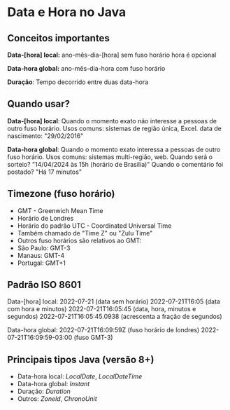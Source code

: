# Data e Hora no Java
## Conceitos importantes
**Data-[hora] local:**
ano-mês-dia-[hora] sem fuso horário
hora é opcional

**Data-hora global:**
ano-mês-dia-hora com fuso horário

**Duração**:
Tempo decorrido entre duas data-hora

## Quando usar?
**Data-[hora] local**: Quando o momento exato não interesse a pessoas de outro fuso horário. Usos comuns: sistemas de região única, Excel.
data de nascimento: "29/02/2016"

**Data-hora global**: Quando o momento exato interessa a pessoas de outro fuso horário. Usos comuns: sistemas multi-região, web.
Quando será o sorteio? "14/04/2024 às 15h (horário de Brasilía)"
Quando o comentário foi postado? "Há 17 minutos"

## Timezone (fuso horário)
- GMT - Greenwich Mean Time
 - Horário de Londres
 - Horário do padrão UTC - Coordinated Universal Time
 - Também chamado de "Time Z" ou "Zulu Time"
- Outros fuso horários são relativos ao GMT:
 - São Paulo: GMT-3
 - Manaus: GMT-4
 - Portugal: GMT+1

## Padrão ISO 8601
Data-[hora] local:
2022-07-21 (data sem horário)
2022-07-21T16:05 (data com hora e minutos)
2022-07-21T16:05:45 (data, hora, minutos e segundos)
2022-07-21T16:05:45.0938 (acrescenta a fração de segundos)

Data-hora global:
2022-07-21T16:09:59Z (fuso horário de londres)
2022-07-21T16:09:59-03:00 (fuso GMT-3)

## Principais tipos Java (versão 8+)
- Data-hora local: _LocalDate_, _LocalDateTime_
- Data-hora global: _Instant_
- Duração: _Duration_
- Outros: _Zoneld_, _ChronoUnit_